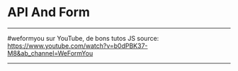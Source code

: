 # API And Form
***
#weformyou sur YouTube, de bons tutos JS
source:
https://www.youtube.com/watch?v=b0dPBK37-M8&ab_channel=WeFormYou
***
